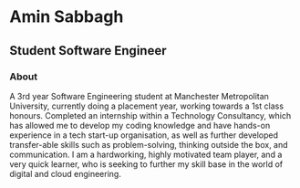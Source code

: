 # Amin Sabbagh
## Student Software Engineer
### About
A 3rd year Software Engineering student at Manchester Metropolitan University, currently doing a placement year, working towards a 1st class honours. Completed an internship within a Technology Consultancy, which has allowed me to develop my coding knowledge and have hands-on experience in a tech start-up organisation, as well as further developed transfer-able skills such as problem-solving, thinking outside the box, and communication. I am a hardworking, highly motivated team player, and a very quick learner, who is seeking to further my skill base in the world of digital and cloud engineering.

<!---
Amin-Sabbagh/Amin-Sabbagh is a ✨ special ✨ repository because its `README.md` (this file) appears on your GitHub profile.
You can click the Preview link to take a look at your changes.
--->
